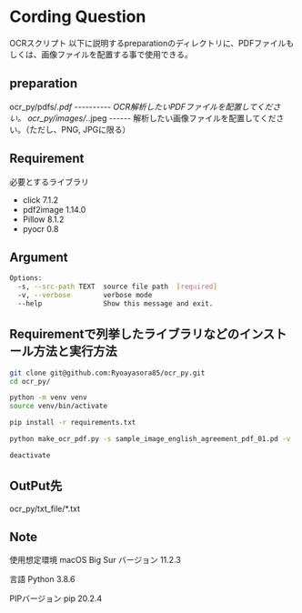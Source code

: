 # Cording Question

OCRスクリプト
以下に説明するpreparationのディレクトリに、PDFファイルもしくは、画像ファイルを配置する事で使用できる。

## preparation

ocr_py/pdfs/*.pdf ---------- OCR解析したいPDFファイルを配置してください。
ocr_py/images/*..jpeg ------ 解析したい画像ファイルを配置してください。（ただし、PNG, JPGに限る）

## Requirement
 
必要とするライブラリ
 
* click 7.1.2
* pdf2image 1.14.0
* Pillow 8.1.2
* pyocr 0.8

## Argument

```bash
Options:
  -s, --src-path TEXT  source file path  [required]
  -v, --verbose        verbose mode
  --help               Show this message and exit.
```

## Requirementで列挙したライブラリなどのインストール方法と実行方法
 
```bash
git clone git@github.com:Ryoayasora85/ocr_py.git
cd ocr_py/

python -m venv venv
source venv/bin/activate

pip install -r requirements.txt

python make_ocr_pdf.py -s sample_image_english_agreement_pdf_01.pd -v

deactivate
```

## OutPut先

ocr_py/txt_file/*.txt
 
## Note
 
使用想定環境
macOS Big Sur バージョン 11.2.3

言語
Python 3.8.6

PIPバージョン
pip 20.2.4
 
